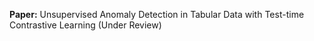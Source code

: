 **Paper:** Unsupervised Anomaly Detection in Tabular Data with Test-time Contrastive Learning (Under Review)
